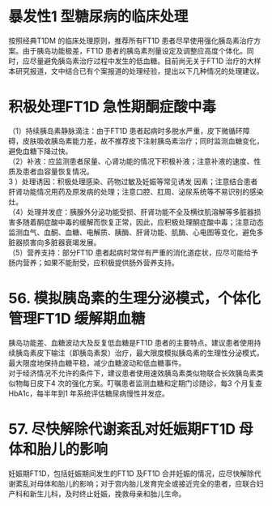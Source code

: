 # 暴发性1 型糖尿病的临床处理  
按照经典T1DM 的临床处理原则，推荐所有FT1D 患者尽早使用强化胰岛素治疗方案。由于胰岛功能极差，FT1D 患者的胰岛素剂量设定及调整应高度个体化。同时，应尽量避免胰岛素治疗过程中发生的低血糖。目前尚无关于FT1D 治疗的大样本研究报道，文中结合已有个案报道的处理经验，提出以下几种情况的处理建议。  
#  积极处理FT1D 急性期酮症酸中毒  
（1）持续胰岛素静脉滴注：由于FT1D 患者起病时多脱水严重，皮下微循环障碍，皮肤吸收胰岛素能力差，故不推荐皮下注射胰岛素治疗；同时监测血糖变化，避免血糖下降过快。  
（2）补液：应监测患者尿量、心肾功能的情况下积极补液；注意补液的速度、性质及患者血容量恢复情况。  
3 ）处理诱因：积极处理感染、药物过敏及妊娠等常见诱发 因素；注意结合患者肝肾功能情况用药及原发病的处理；注意口腔、肛周、泌尿系统等不易识别的感染灶。  
（4）处理并发症：胰腺外分泌功能受损、肝肾功能不全及横纹肌溶解等多脏器损害多随着酮症酸中毒的缓解而恢复正常，因此，应积极处理酮症酸中毒；注意动态监测血气、血酮、血糖、电解质、胰酶、肝肾功能、肌酶、心电图等变化，避免多脏器损害向多脏器衰竭发展。  
（5）营养支持：部分FT1D 患者起病时常伴有严重的消化道症状，应尽可能给予肠内营养；如果不能耐受，应积极提供肠外营养支持。  
# 56. 模拟胰岛素的生理分泌模式，个体化管理FT1D 缓解期血糖  
胰岛功能差、血糖波动大及反复低血糖是FT1D 患者的主要特点。建议患者使用持续胰岛素皮下输注（即胰岛素泵）治疗，最大限度模拟胰岛素的生理性分泌模式，最大限度地保持血糖平稳，减少血糖波动和低血糖事件。  
对于经济情况不允许的条件下，建议患者使用速效胰岛素类似物联合长效胰岛素类似物每日皮下4 次的强化方案。叮嘱患者监测血糖和定期门诊随诊，每3 个月复查HbA1c，每半年到1 年系统评估糖尿病慢性并发症。  
# 57. 尽快解除代谢紊乱对妊娠期FT1D 母体和胎儿的影响  
妊娠期FT1D，包括妊娠期间发生的FT1D 及FT1D 合并妊娠的情况，应尽快解除代谢紊乱对母体和胎儿的影响；对于宫内胎儿发育完全或接近完全的患者，应联合妇产科和新生儿科，及时终止妊娠，挽救母亲和胎儿生命。  
